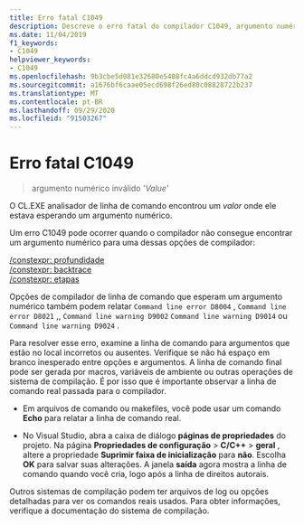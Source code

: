 ```yaml
---
title: Erro fatal C1049
description: Descreve o erro fatal do compilador C1049, argumento numérico inválido e explica como resolvê-lo.
ms.date: 11/04/2019
f1_keywords:
- C1049
helpviewer_keywords:
- C1049
ms.openlocfilehash: 9b3cbe5d081e32680e5408fc4a6ddcd932db77a2
ms.sourcegitcommit: a1676bf6caae05ecd698f26ed80c08828722b237
ms.translationtype: MT
ms.contentlocale: pt-BR
ms.lasthandoff: 09/29/2020
ms.locfileid: "91503267"
---
```

# <a name="fatal-error-c1049"></a>Erro fatal C1049

> argumento numérico inválido '*Value*'

O CL.EXE analisador de linha de comando encontrou um *valor* onde ele estava esperando um argumento numérico.

Um erro C1049 pode ocorrer quando o compilador não consegue encontrar um argumento numérico para uma dessas opções de compilador:

[/constexpr: profundidade](../../build/reference/constexpr-control-constexpr-evaluation.md)\
[/constexpr: backtrace](../../build/reference/constexpr-control-constexpr-evaluation.md)\
[/constexpr: etapas](../../build/reference/constexpr-control-constexpr-evaluation.md)

Opções de compilador de linha de comando que esperam um argumento numérico também podem relatar `Command line error D8004` , `Command line error D8021` ,, `Command line warning D9002` `Command line warning D9014` ou `Command line warning D9024` .

Para resolver esse erro, examine a linha de comando para argumentos que estão no local incorretos ou ausentes. Verifique se não há espaço em branco inesperado entre opções e argumentos. A linha de comando final pode ser gerada por macros, variáveis de ambiente ou outras operações de sistema de compilação. É por isso que é importante observar a linha de comando real passada para o compilador.

- Em arquivos de comando ou makefiles, você pode usar um comando **Echo** para relatar a linha de comando real.

- No Visual Studio, abra a caixa de diálogo **páginas de propriedades** do projeto. Na página **Propriedades de configuração**  >  **C/C++**  >  **geral** , altere a propriedade **Suprimir faixa de inicialização** para **não**. Escolha **OK** para salvar suas alterações. A janela **saída** agora mostra a linha de comando quando você cria, logo após a linha de direitos autorais.

Outros sistemas de compilação podem ter arquivos de log ou opções detalhadas para ver os comandos reais usados. Para obter informações, verifique a documentação do sistema de compilação.
